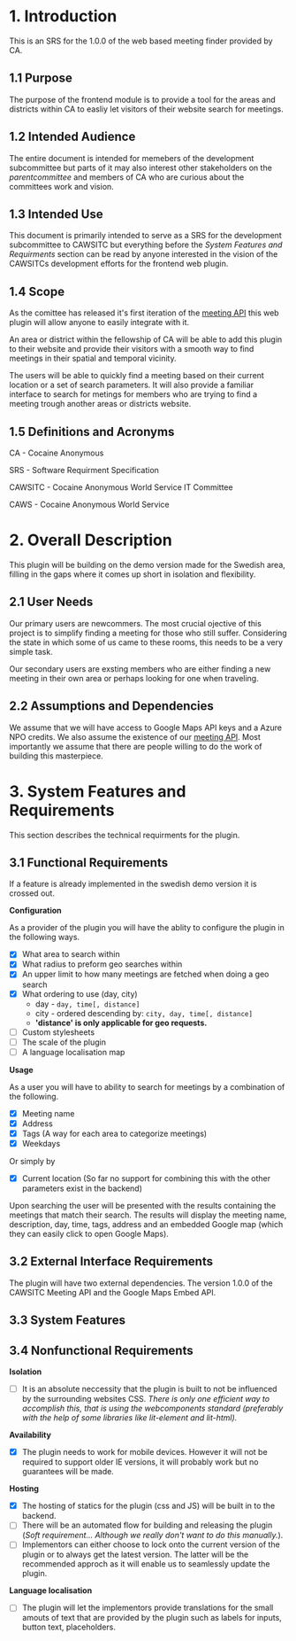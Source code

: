 # 1. Introduction
This is an SRS for the 1.0.0 of the web based meeting finder provided by CA.

## 1.1 Purpose
The purpose of the frontend module is to provide a tool for the areas and districts within CA to easliy let visitors of their website search for meetings.

## 1.2 Intended Audience
The entire document is intended for memebers of the development subcommittee but parts of it may also interest other stakeholders on the *parentcommittee* and members of CA who are curious about the committees work and vision.

## 1.3 Intended Use
This document is primarily intended to serve as a SRS for the development subcommittee to CAWSITC but everything before the *System Features and Requirments* section can be read by anyone interested in the vision of the CAWSITCs development efforts for the frontend web plugin.

## 1.4 Scope

As the comittee has released it's first iteration of the [meeting API](https://github.com/CAWSCIT/caws-api) this web plugin will allow anyone to easily integrate with it.

An area or district within the fellowship of CA will be able to add this plugin to their website and provide their visitors with a smooth way to find meetings in their spatial and temporal vicinity.

The users will be able to quickly find a meeting based on their current location or a set of search parameters. It will also provide a familiar interface to search for metings for members who are trying to find a meeting trough another areas or districts website.

## 1.5 Definitions and Acronyms
CA - Cocaine Anonymous

SRS - Software Requirment Specification

CAWSITC - Cocaine Anonymous World Service IT Committee

CAWS - Cocaine Anonymous World Service

# 2. Overall Description
This plugin will be building on the demo version made for the Swedish area, filling in the gaps where it comes up short in isolation and flexibility.

## 2.1 User Needs
Our primary users are newcommers. The most crucial ojective of this project is to simplify finding a meeting for those who still suffer. Considering the state in which some of us came to these rooms, this needs to be a very simple task.

Our secondary users are exsting members who are either finding a new meeting in their own area or perhaps looking for one when traveling.

## 2.2 Assumptions and Dependencies

We assume that we will have access to Google Maps API keys and a Azure NPO credits. We also assume the existence of our [meeting API](https://github.com/CAWSCIT/caws-api). Most importantly we assume that there are people willing to do the work of building this masterpiece.

# 3. System Features and Requirements

This section describes the technical requirments for the plugin.

## 3.1 Functional Requirements

If a feature is already implemented in the swedish demo version it is crossed out.

__Configuration__

As a provider of the plugin you will have the ablity to configure the plugin in the following ways.
- [x] What area to search within
- [x] What radius to preform geo searches within
- [x] An upper limit to how many meetings are fetched when doing a geo search
- [x] What ordering to use (day, city)
    - day - `day, time[, distance]`
    - city - ordered descending by: `city, day, time[, distance]`
    - **'distance' is only applicable for geo requests.**
- [ ] Custom stylesheets
- [ ] The scale of the plugin
- [ ] A language localisation map

__Usage__

As a user you will have to ability to search for meetings by a combination of the following.
- [x] Meeting name
- [x] Address
- [x] Tags (A way for each area to categorize meetings)
- [x] Weekdays

Or simply by

- [x] Current location (So far no support for combining this with the other parameters exist in the backend)

Upon searching the user will be presented with the results containing the meetings that match their search. The results will display the meeting name, description, day, time, tags, address and an embedded Google map (which they can easily click to open Google Maps).

## 3.2 External Interface Requirements
The plugin will have two external dependencies. The version 1.0.0 of the CAWSITC Meeting API and the Google Maps Embed API.

## 3.3 System Features


## 3.4 Nonfunctional Requirements

__Isolation__

- [ ] It is an absolute neccessity that the plugin is built to not be influenced by the surrounding websites CSS. *There is only one efficient way to accomplish this, that is using the webcomponents standard (preferably with the help of some libraries like lit-element and lit-html).*

__Availability__

- [x] The plugin needs to work for mobile devices. However it will not be required to support older IE versions, it will probably work but no guarantees will be made.

__Hosting__

- [x] The hosting of statics for the plugin (css and JS) will be built in to the backend.
- [ ] There will be an automated flow for building and releasing the plugin (*Soft requirement... Although we really don't want to do this manually.*).
- [ ] Implementors can either choose to lock onto the current version of the plugin or to always get the latest version. The latter will be the recommended approch as it will enable us to seamlessly update the plugin.

__Language localisation__

- [ ] The plugin will let the implementors provide translations for the small amouts of text that are provided by the plugin such as labels for inputs, button text, placeholders.